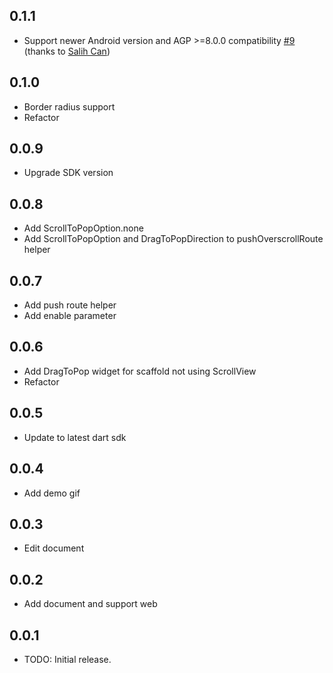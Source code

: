 ## 0.1.1

* Support newer Android version and AGP >=8.0.0 compatibility [#9](https://github.com/luunc/overscroll_pop/pull/9) (thanks to [Salih Can](https://github.com/SalihCanBinboga))

## 0.1.0

* Border radius support
* Refactor

## 0.0.9

* Upgrade SDK version

## 0.0.8

* Add ScrollToPopOption.none
* Add ScrollToPopOption and DragToPopDirection to pushOverscrollRoute helper

## 0.0.7

* Add push route helper
* Add enable parameter

## 0.0.6

* Add DragToPop widget for scaffold not using ScrollView
* Refactor

## 0.0.5

* Update to latest dart sdk

## 0.0.4

* Add demo gif

## 0.0.3

* Edit document

## 0.0.2

* Add document and support web

## 0.0.1

* TODO: Initial release.

